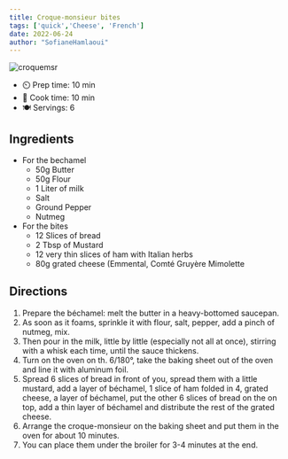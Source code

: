 ```yaml
---
title: Croque-monsieur bites
tags: ['quick','Cheese', 'French']
date: 2022-06-24
author: "SofianeHamlaoui"
---
```


![croquemsr](/pix/croque-monsieur.webp)

- ⏲️ Prep time: 10 min
- 🍳 Cook time: 10 min
- 🍽️ Servings: 6

## Ingredients

- For the bechamel
  - 50g Butter
  - 50g Flour
  - 1 Liter of milk
  - Salt
  - Ground Pepper
  - Nutmeg
- For the bites
  - 12 Slices of bread
  - 2 Tbsp of Mustard
  - 12 very thin slices of ham with Italian herbs
  - 80g grated cheese (Emmental, Comté Gruyère Mimolette

## Directions

1. Prepare the béchamel: melt the butter in a heavy-bottomed saucepan.
2. As soon as it foams, sprinkle it with flour, salt, pepper, add a pinch of nutmeg, mix.
3. Then pour in the milk, little by little (especially not all at once), stirring with a whisk each time, until the sauce thickens.
4. Turn on the oven on th. 6/180°, take the baking sheet out of the oven and line it with aluminum foil.
5. Spread 6 slices of bread in front of you, spread them with a little mustard, add a layer of béchamel, 1 slice of ham folded in 4, grated cheese, a layer of béchamel, put the other 6 slices of bread on the on top, add a thin layer of béchamel and distribute the rest of the grated cheese.
6. Arrange the croque-monsieur on the baking sheet and put them in the oven for about 10 minutes.
7. You can place them under the broiler for 3-4 minutes at the end.
